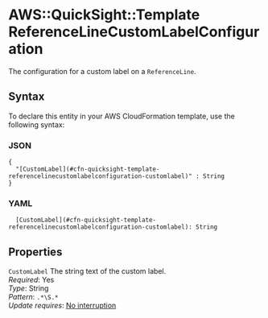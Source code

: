 # AWS::QuickSight::Template ReferenceLineCustomLabelConfiguration<a name="aws-properties-quicksight-template-referencelinecustomlabelconfiguration"></a>

The configuration for a custom label on a `ReferenceLine`\.

## Syntax<a name="aws-properties-quicksight-template-referencelinecustomlabelconfiguration-syntax"></a>

To declare this entity in your AWS CloudFormation template, use the following syntax:

### JSON<a name="aws-properties-quicksight-template-referencelinecustomlabelconfiguration-syntax.json"></a>

```
{
  "[CustomLabel](#cfn-quicksight-template-referencelinecustomlabelconfiguration-customlabel)" : String
}
```

### YAML<a name="aws-properties-quicksight-template-referencelinecustomlabelconfiguration-syntax.yaml"></a>

```
  [CustomLabel](#cfn-quicksight-template-referencelinecustomlabelconfiguration-customlabel): String
```

## Properties<a name="aws-properties-quicksight-template-referencelinecustomlabelconfiguration-properties"></a>

`CustomLabel` <a name="cfn-quicksight-template-referencelinecustomlabelconfiguration-customlabel"></a>
The string text of the custom label\.  
_Required_: Yes  
_Type_: String  
_Pattern_: `.*\S.*`  
_Update requires_: [No interruption](https://docs.aws.amazon.com/AWSCloudFormation/latest/UserGuide/using-cfn-updating-stacks-update-behaviors.html#update-no-interrupt)
